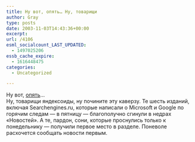 ```yaml
---
title: Ну вот, опять… Ну, товарищи
author: Gray
type: posts
date: 2003-11-03T14:43:36+00:00
excerpt:
url: /4106
esml_socialcount_LAST_UPDATED:
  - 1497025206
essb_cache_expire:
  - 1616448475
categories:
  - Uncategorized

---
```








Ну вот, <a href="http://news.yandex.ru/yandsearch?cl4url=www.finiz.ru/cfin/tmpl%2Dart%5Fnews/id%5Fart%2D682530" target="_blank">опять</a>&#8230;  
Ну, товарищи яндексоиды, ну почините эту каверзу. Те шесть изданий, включая Searchengines.ru, которые написали о Microsoft и Google по горячим следам &#8212; в пятницу &#8212; благополучно сгинули в недрах &#171;Новостей&#187;. А те, пардон, сони, которые проснулись только к понедельнику &#8212; получили первое место в разделе. Поневоле расхочется сообщать новости первым.